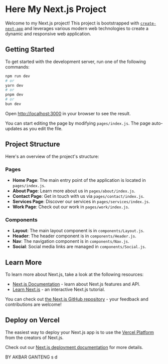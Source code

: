 # Here My Next.js Project

Welcome to my Next.js project! This project is bootstrapped with [`create-next-app`](https://github.com/vercel/next.js/tree/canary/packages/create-next-app) and leverages various modern web technologies to create a dynamic and responsive web application.

## Getting Started

To get started with the development server, run one of the following commands:

```bash
npm run dev
# or
yarn dev
# or
pnpm dev
# or
bun dev
```

Open [http://localhost:3000](http://localhost:3000) in your browser to see the result.

You can start editing the page by modifying `pages/index.js`. The page auto-updates as you edit the file.

## Project Structure

Here's an overview of the project's structure:

### Pages

- **Home Page**: The main entry point of the application is located in `pages/index.js`.
- **About Page**: Learn more about us in `pages/about/index.js`.
- **Contact Page**: Get in touch with us via `pages/contact/index.js`.
- **Services Page**: Discover our services in `pages/services/index.js`.
- **Work Page**: Check out our work in `pages/work/index.js`.

### Components

- **Layout**: The main layout component is in `components/Layout.js`.
- **Header**: The header component is in `components/Header.js`.
- **Nav**: The navigation component is in `components/Nav.js`.
- **Social**: Social media links are managed in `components/Social.js`.

## Learn More

To learn more about Next.js, take a look at the following resources:

- [Next.js Documentation](https://nextjs.org/docs) - learn about Next.js features and API.
- [Learn Next.js](https://nextjs.org/learn) - an interactive Next.js tutorial.

You can check out [the Next.js GitHub repository](https://github.com/vercel/next.js/) - your feedback and contributions are welcome!

## Deploy on Vercel

The easiest way to deploy your Next.js app is to use the [Vercel Platform](https://vercel.com/new?utm_medium=default-template&filter=next.js&utm_source=create-next-app&utm_campaign=create-next-app-readme) from the creators of Next.js.

Check out our [Next.js deployment documentation](https://nextjs.org/docs/deployment) for more details.

BY AKBAR GANTENG s  d